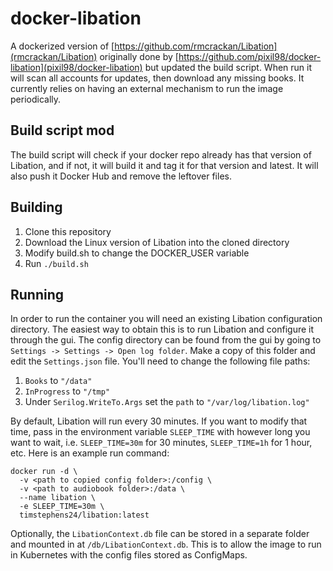 # docker-libation
A dockerized version of [https://github.com/rmcrackan/Libation](rmcrackan/Libation) originally done by [https://github.com/pixil98/docker-libation](pixil98/docker-libation) but updated the build script. When run it will scan all accounts for updates, then download any missing books. It currently relies on having an external mechanism to run the image periodically.

## Build script mod
The build script will check if your docker repo already has that version of Libation, and if not, it will build it and tag it for that version and latest. It will also push it Docker Hub and remove the leftover files.

## Building
1. Clone this repository
2. Download the Linux version of Libation into the cloned directory
3. Modify build.sh to change the DOCKER_USER variable
3. Run `./build.sh`

## Running
In order to run the container you will need an existing Libation configuration directory. The easiest way to obtain this is to run Libation and configure it through the gui.
The config directory can be found from the gui by going to `Settings -> Settings -> Open log folder`. Make a copy of this folder and edit the `Settings.json` file.
You'll need to change the following file paths:
1. `Books` to `"/data"`
2. `InProgress` to `"/tmp"`
3. Under `Serilog.WriteTo.Args` set the `path` to `"/var/log/libation.log"`

By default, Libation will run every 30 minutes. If you want to modify that time, pass in the environment variable `SLEEP_TIME` with however long you want to wait, i.e. `SLEEP_TIME=30m` for 30 minutes, `SLEEP_TIME=1h` for 1 hour, etc. Here is an example run command:
```
docker run -d \
  -v <path to copied config folder>:/config \
  -v <path to audiobook folder>:/data \
  --name libation \
  -e SLEEP_TIME=30m \
  timstephens24/libation:latest
```

Optionally, the `LibationContext.db` file can be stored in a separate folder and mounted in at `/db/LibationContext.db`. This is to allow the image to run in Kubernetes with the config files stored as ConfigMaps.
